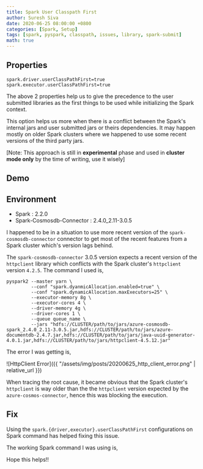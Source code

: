 ```yaml
---
title: Spark User Classpath First
author: Suresh Siva
date: 2020-06-25 08:00:00 +0800
categories: [Spark, Setup]
tags: [spark, pyspark, classpath, issues, library, spark-submit]
math: true
---
```


## **Properties**

```shell
spark.driver.userClassPathFirst=true
spark.executor.userClassPathFirst=true
```

The above 2 properties help us to give the precedence to the user submitted libraries as the first things to be used while initializing the Spark context.

This option helps us more when there is a conflict between the Spark's internal jars and user submitted jars or theirs dependencies. It may happen mostly on older Spark clusters where we happened to use some recent versions of the third party jars.

>
[Note: This approach is still in **experimental** phase and used in **cluster mode only** by the time of writing, use it wisely]

## **Demo**

## **Environment**

- Spark : 2.2.0
- Spark-Cosmosdb-Connector : 2.4.0_2.11-3.0.5

I happened to be in a situation to use more recent version of the `spark-cosmosdb-connector` connector to get most of the recent features from a Spark cluster which's version lags behind.

The `spark-cosmosdb-connector` 3.0.5 version expects a recent version of the `httpclient` library which conflicts with the Spark cluster's `httpclient` version `4.2.5`. The command I used is,

```shell
pyspark2 --master yarn \
         --conf "spark.dyanmicAllocation.enabled=true" \
         --conf "spark.dynamicAllocation.maxExecutors=25" \
         --executor-memory 8g \
         --executor-cores 4 \
         --driver-memory 4g \
         --driver-cores 1 \
         --queue queue_name \
         --jars "hdfs://CLUSTER/path/to/jars/azure-cosmosdb-spark_2.4.0_2.11-3.0.5.jar,hdfs://CLUSTER/path/to/jars/azure-documentdb-2.4.7.jar,hdfs://CLUSTER/path/to/jars/java-uuid-generator-4.0.1.jar,hdfs://CLUSTER/path/to/jars/httpclient-4.5.12.jar"

```

The error I was getting is,

![HttpClient Error]({{ "/assets/img/posts/20200625_http_client_error.png" | relative_url }})

When tracing the root cause, it became obvious that the Spark cluster's `httpclient` is way older than the the `httpclient` version expected by the `azure-cosmos-connector`, hence this was blocking the execution.

## **Fix**

Using the `spark.{driver,executor}.userClassPathFirst` configurations on Spark command has helped fixing this issue.

The working Spark command I was using is,

<script src="https://gist.github.com/suresiva/22b9d3b27da18135c284d6a01d2ef8af.js"></script>

Hope this helps!!
